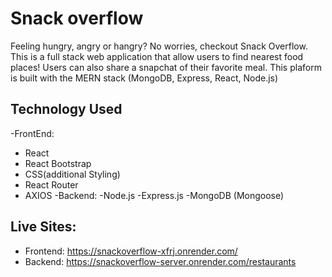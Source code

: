 # Snack overflow
Feeling hungry, angry or hangry? No worries, checkout Snack Overflow. 
This is a full stack web application that allow users to find nearest food places!
Users can also share a snapchat of their favorite meal. This plaform is built
with the MERN stack (MongoDB, Express, React, Node.js)

## Technology Used
-FrontEnd:
  - React
  - React Bootstrap
  - CSS(additional Styling)
  - React Router
  - AXIOS
-Backend:
  -Node.js
  -Express.js
  -MongoDB (Mongoose)
   


## Live Sites: 
* Frontend: https://snackoverflow-xfrj.onrender.com/
* Backend: https://snackoverflow-server.onrender.com/restaurants
